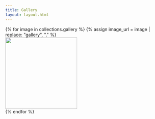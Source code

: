 ```yaml
---
title: Gallery
layout: layout.html
---
```


<div class="gallery_container">
    {% for image in collections.gallery %}
        {% assign image_url = image | replace: "gallery", "." %}
        <div class="gallery_thumb"><a href="../{{ image }}"><img src="{{image}}" alt="" width=225></a></div>
    {% endfor %}
</div>

<!-- ![image](./assets/images/250423.webp) -->